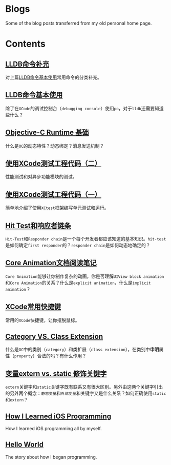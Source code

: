# Blogs
Some of the blog posts transferred from my old personal home page.

# Contents
## [LLDB命令补充](contents/about-lldb-what-else-do-you-know-two.md)
对上篇[LLDB命令基本使用](contents/about-lldb-what-else-do-you-know.md)常用命令的分类补充。

## [LLDB命令基本使用](contents/about-lldb-what-else-do-you-know.md)
除了在`XCode`的调试控制台（`debugging console`）使用`po`，对于`lldb`还需要知道些什么？

## [Objective-C Runtime 基础](contents/runtime-programming-guide-reading-notes-one.md)
什么是`OC`的动态特性？动态绑定？消息发送机制？

## [使用XCode测试工程代码（二）](contents/testing-with-xcode-two.md)
性能测试和对异步功能模块的测试。

## [使用XCode测试工程代码（一）](contents/testing-with-xcode-one.md)
简单地介绍了使用`XCtest`框架编写单元测试和运行。

## [Hit Test和响应者链条](contents/hittest-and-responder-chain.md)
`Hit-Test`和`Responder chain`是一个每个开发者都应该知道的基本知识。`hit-test`是如何确定`first responder`的？`responder chain`是如何动态地确定的？

## [Core Animation文档阅读笔记](contents/about-core-animation.md)
`Core Animation`能够让你制作复杂的动画，你是否理解`UIView block animation`和`Core Animation`的关系？什么是`explicit animation`，什么是`implicit animation`？

## [XCode常用快捷键](contents/xcode-keyborad-shortcuts.md)
常用的`XCode`快捷键，让你摆脱鼠标。

## [Category VS. Class Extension](contents/category-vs.-class-extension.md)
什么是`OC`中的类别（`category`）和类扩展（`class extension`），在类别中**申明**属性（`property`）合法的吗？有什么作用？

## [变量extern vs. static 修饰关键字](contents/static-vs.-extern-keywords.md)
`extern`关键字和`static`关键字既有联系又有很大区别。另外由这两个关键字引出的另外两个概念：`静态变量`和`外部变量`和关键字又是什么关系？如何正确使用`static`和`extern`？

## [How I Learned iOS Programming](contents/how-i-learned-iOS-programming.md)
How I learned iOS programming all by myself.

## [Hello World](./contents/hello-world.md)
The story about how I began programming.

